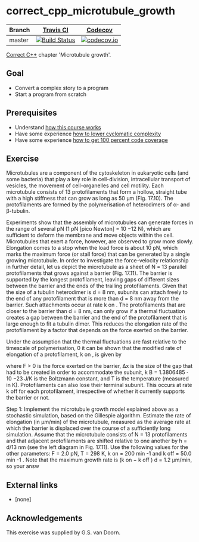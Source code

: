 # correct_cpp_microtubule_growth

Branch|[Travis CI](https://travis-ci.org)|[Codecov](https://www.codecov.io)
---|---|---
master|[![Build Status](https://travis-ci.org/richelbilderbeek/correct_cpp_microtubule_growth.svg?branch=master)](https://travis-ci.org/richelbilderbeek/correct_cpp_microtubule_growth)|[![codecov.io](https://codecov.io/github/richelbilderbeek/correct_cpp_microtubule_growth/coverage.svg?branch=master)](https://codecov.io/github/richelbilderbeek/correct_cpp_microtubule_growth/branch/master)

[Correct C++](https://github.com/richelbilderbeek/correct_cpp) chapter 'Microtubule growth'.

## Goal

 * Convert a complex story to a program 
 * Start a program from scratch

## Prerequisites

 * Understand [how this course works](https://github.com/richelbilderbeek/correct_cpp/blob/master/doc/how_this_course_works.md)
 * Have some experience [how to lower cyclomatic complexity](https://github.com/richelbilderbeek/correct_cpp/blob/master/doc/lower_cyclomatic_complexity.md)
 * Have some experience [how to get 100 percent code coverage](https://github.com/richelbilderbeek/correct_cpp/blob/master/doc/get_100_percent_code_coverage.md)

## Exercise


Microtubules are a component of the cytoskeleton in eukaryotic cells (and some bacteria) that play a key
role in cell-division, intracellular transport of vesicles, the movement of cell-organelles and cell motility.
Each microtubule consists of 13 protofilaments that form a hollow, straight tube with a high stiffness
that can grow as long as 50 μm (Fig. 17.10). The protofilaments are formed by the polymerisation of
heterodimers of α- and β-tubulin.

Experiments show that the assembly of microtubules can generate forces in the range of several pN
(1 pN [pico Newton] = 10 −12 N), which are sufficient to deform the membrane and move objects within
the cell. Microtubules that exert a force, however, are observed to grow more slowly. Elongation comes
to a stop when the load force is about 10 pN, which marks the maximum force (or stall force) that can
be generated by a single growing microtubule.
In order to investigate the force-velocity relationship in further detail, let us depict the microtubule
as a sheet of N = 13 parallel protofilaments that grows against a barrier (Fig. 17.11). The barrier is
supported by the longest protofilament, leaving gaps of different sizes between the barrier and the ends
of the trailing protofilaments. Given that the size of a tubulin heterodimer is d = 8 nm, subunits can
attach freely to the end of any protofilament that is more than d = 8 nm away from the barrier. Such
attachments occur at rate k on . The protofilaments that are closer to the barrier than d = 8 nm, can only
grow if a thermal fluctuation creates a gap between the barrier and the end of the protofilament that is
large enough to fit a tubulin dimer. This reduces the elongation rate of the protofilament by a factor
that depends on the force exerted on the barrier.


Under the assumption that the thermal fluctuations are fast relative to the timescale of polymerisation,
0
it can be shown that the modified rate of elongation of a protofilament, k on
, is given by

where F > 0 is the force exerted on the barrier, ∆x is the size of the gap that had to be created in
order to accommodate the subunit, k B = 1.3806485 · 10 −23 J/K is the Boltzmann constant, and T is the
temperature (measured in K). Protofilaments can also lose their terminal subunit. This occurs at rate
k off for each protofilament, irrespective of whether it currently supports the barrier or not.


Step 1: Implement the microtubule growth model explained above as a stochastic simulation, based
on the Gillespie algorithm. Estimate the rate of elongation (in μm/min) of the microtubule, measured
as the average rate at which the barrier is displaced over the course of a sufficiently long simulation.
Assume that the microtubule consists of N = 13 protofilaments and that adjacent protofilaments are
shifted relative to one another by h = d/13 nm (see the left diagram in Fig. 17.11). Use the following
values for the other parameters: F = 2.0 pN, T = 298 K, k on = 200 min -1 and k off = 50.0 min -1 . Note
that the maximum growth rate is (k on − k off ) d = 1.2 μm/min, so your answ

## External links

 * [none]

## Acknowledgements

This exercise was supplied by G.S. van Doorn.